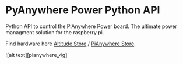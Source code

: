 [pianywhere_power]: https://github.com/Altitude-Tech/python-pianywhere-serial-api/blob/master/pianywhere_4g.png "PiAnywhere 4G Board"

# PyAnywhere Power Python API
Python API to control the PiAnywhere Power board. The ultimate power managment solution for the raspberry pi.

Find hardware here [Altitude Store](https://store.altitude.tech) / [PiAnywhere Store](https://www.pianywhere.com).

![alt text][pianywhere_4g]
